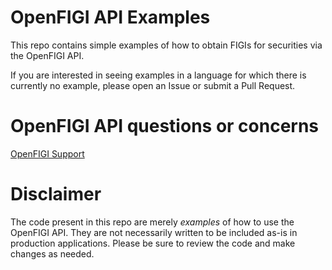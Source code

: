 # OpenFIGI API Examples

This repo contains simple examples of how to obtain FIGIs for securities via the OpenFIGI API.

If you are interested in seeing examples in a language for which there is currently no example, please open an Issue or submit a Pull Request.

# OpenFIGI API questions or concerns

[OpenFIGI Support](mailto:support@openfigi.com?subject=[GitHub]%20Source%20Han%20Sans)

# Disclaimer

The code present in this repo are merely *examples* of how to use the OpenFIGI API.  They are not necessarily written to be included as-is in production applications.  Please be sure to review the code and make changes as needed.
